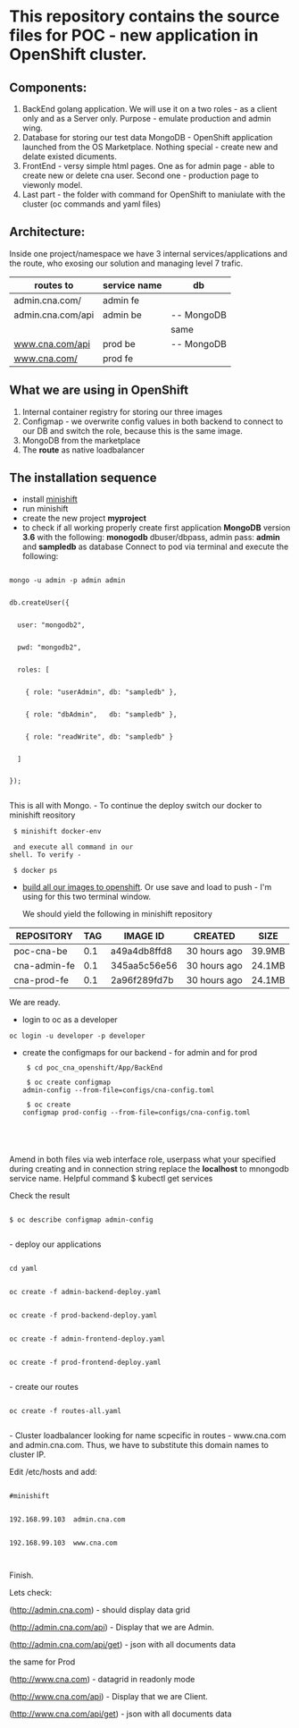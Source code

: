 # This repository contains the source files for POC - new application in OpenShift cluster.
## Components:
1. BackEnd golang application. We will use it on a two roles - as a client only and as a Server only. Purpose - emulate production and admin wing.
2. Database for storing our test data MongoDB - OpenShift application launched from the OS Marketplace. Nothing special - create new and delate existed dicuments.
3. FrontEnd - versy simple html pages. One as for admin page - able to create new or delete cna user. Second one - production page to viewonly model.
4. Last part - the folder with command for OpenShift to maniulate with the cluster (oc commands and yaml files)

## Architecture:
Inside one project/namespace we have 3 internal services/applications and the route, who exosing our solution and managing level 7 trafic.

| routes to | service name | db | 
| --                 |         -- |         -- | 
| admin.cna.com/     |  admin fe  |            |
| admin.cna.com/api  |  admin be  | -- MongoDB |
|                    |            |   same     |
| www.cna.com/api    |  prod be   | -- MongoDB |
| www.cna.com/       |  prod fe   |            |

## What we are using in OpenShift
1. Internal container registry for storing our three images
2. Configmap - we overwrite config values in both backend to connect to our DB and switch the role, because this is the same image.
3. MongoDB from the marketplace
4. The __route__ as native loadbalancer

## The installation sequence
- install [minishift](https://docs.okd.io/3.11/minishift/getting-started/installing.html)
- run minishift
- create the new project __myproject__
- to check if all working properly create first application __MongoDB__ version __3.6__ with the following: __monogodb__ dbuser/dbpass, admin pass: __admin__ and __sampledb__ as database 
Connect to pod via terminal and execute the following:

<code>
mongo -u admin -p admin admin<p>
db.createUser({<p>
  user: "mongodb2",<p>
  pwd: "mongodb2",<p>
  roles: [<p>
    { role: "userAdmin", db: "sampledb" },<p>
    { role: "dbAdmin",   db: "sampledb" },<p>
    { role: "readWrite", db: "sampledb" }<p>
  ]<p>
});<p>
</code>
This is all with Mongo.
- To continue the deploy switch our docker to minishift reository 

<code><p>
$ minishift docker-env<p>
and execute all command in our shell. To verify -<p> 
$ docker ps
</code>
- [build all our images to openshift](https://docs.okd.io/3.11/minishift/using/docker-daemon.html). Or use save and load to push - I'm using for this two terminal window. <p>
We should yield the following in minishift repository

|REPOSITORY|TAG|IMAGE ID|CREATED|SIZE|
|----------|---|--------|-------|----|
|poc-cna-be    |      0.1       |          a49a4db8ffd8   |     30 hours ago   |     39.9MB|
|cna-admin-fe  |      0.1       |          345aa5c56e56   |     30 hours ago    |    24.1MB|
|cna-prod-fe   |      0.1       |          2a96f289fd7b   |     30 hours ago     |   24.1MB|
We are ready.
- login to oc as a developer

<code>oc login -u developer -p developer</code>
- create the configmaps for our backend - for admin and for prod
<code><p>
$ cd poc_cna_openshift/App/BackEnd<p>
$ oc create configmap admin-config --from-file=configs/cna-config.toml<p>
$ oc create configmap prod-config  --from-file=configs/cna-config.toml<p>
</code>

Amend in both files via web interface role, userpass what your specified during creating and in connection string replace the __localhost__ to mnongodb service name. Helpful command $ kubectl get services<p>
Check the result <p>

<code>
$ oc describe configmap admin-config<p>
</code>
- deploy our applications<p>
<code>
cd yaml<p>
oc create -f admin-backend-deploy.yaml<p>
oc create -f prod-backend-deploy.yaml<p>
oc create -f admin-frontend-deploy.yaml<p>
oc create -f prod-frontend-deploy.yaml<p>
</code>
- create our routes<p>
<code>
oc create -f routes-all.yaml<p>
</code>
- Cluster loadbalancer looking for name scpecific in routes - www.cna.com and admin.cna.com. Thus, we have to substitute this domain names to cluster IP.<p>
Edit /etc/hosts and add:<p>
<code>
#minishift<p>
192.168.99.103  admin.cna.com<p>
192.168.99.103  www.cna.com<p>
</code>

Finish.

Lets check:<p>
(http://admin.cna.com) - should display data grid<p>
(http://admin.cna.com/api) - Display that we are Admin.<p>
(http://admin.cna.com/api/get) - json with all documents data<p>
the same for Prod<p>
(http://www.cna.com) - datagrid in readonly mode<p>
(http://www.cna.com/api) - Display that we are Client.<p>
(http://www.cna.com/api/get) - json with all documents data<p>
